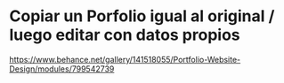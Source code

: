 # Copiar un Porfolio igual al original / luego editar con datos propios

https://www.behance.net/gallery/141518055/Portfolio-Website-Design/modules/799542739

